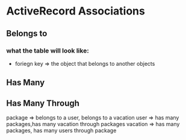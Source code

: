 # ActiveRecord Associations

## Belongs to

### what the table will look like:
- foriegn key => the object that belongs to another objects

## Has Many

## Has Many Through

package => belongs to a user, belongs to a vacation
user => has many packages,has many vacation through packages
vacation => has many packages, has many users through package 
